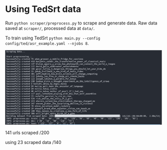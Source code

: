 # Using TedSrt data

Run `python scraper/preprocess.py` to scrape and generate data. Raw data saved at `scraper/`, processed data at `data/`.

To train using TedSrt `python main.py --config config/ted/asr_example.yaml --njobs 8`.

![Run preprocess.py](assets/ss-preprocessing-data.png)

141 urls scraped /200

using 23 scraped data /140